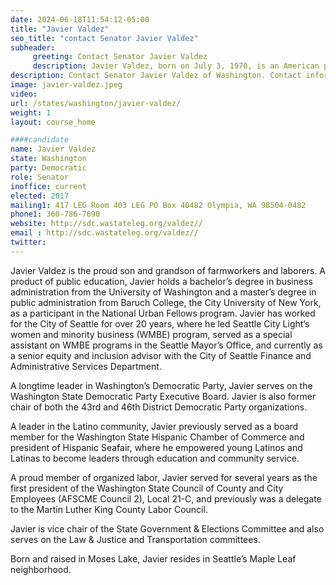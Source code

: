 ```yaml
---
date: 2024-06-18T11:54:12-05:00
title: "Javier Valdez"
seo_title: "contact Senator Javier Valdez"
subheader:
     greeting: Contact Senator Javier Valdez
     description: Javier Valdez, born on July 3, 1970, is an American politician affiliated with the Democratic Party. He assumed office as a member of the Washington State Senate, representing District 46, on January 9, 2023.
description: Contact Senator Javier Valdez of Washington. Contact information for Javier Valdez includes email address, phone number, and mailing address.
image: javier-valdez.jpeg
video:
url: /states/washington/javier-valdez/
weight: 1
layout: course_home

####candidate
name: Javier Valdez
state: Washington
party: Democratic
role: Senator
inoffice: current
elected: 2017
mailing1: 417 LEG Room 403 LEG PO Box 40482 Olympia, WA 98504-0482
phone1: 360-786-7690
website: http://sdc.wastateleg.org/valdez//
email : http://sdc.wastateleg.org/valdez//
twitter: 
---
```

Javier Valdez is the proud son and grandson of farmworkers and laborers. A product of public education, Javier holds a bachelor’s degree in business administration from the University of Washington and a master’s degree in public administration from Baruch College, the City University of New York, as a participant in the National Urban Fellows program. Javier has worked for the City of Seattle for over 20 years, where he led Seattle City Light’s women and minority business (WMBE) program, served as a special assistant on WMBE programs in the Seattle Mayor’s Office, and currently as a senior equity and inclusion advisor with the City of Seattle Finance and Administrative Services Department.

A longtime leader in Washington’s Democratic Party, Javier serves on the Washington State Democratic Party Executive Board. Javier is also former chair of both the 43rd and 46th District Democratic Party organizations.

A leader in the Latino community, Javier previously served as a board member for the Washington State Hispanic Chamber of Commerce and president of Hispanic Seafair, where he empowered young Latinos and Latinas to become leaders through education and community service.

A proud member of organized labor, Javier served for several years as the first president of the Washington State Council of County and City Employees (AFSCME Council 2), Local 21-C, and previously was a delegate to the Martin Luther King County Labor Council.

Javier is vice chair of the State Government & Elections Committee and also serves on the Law & Justice and Transportation committees.

Born and raised in Moses Lake, Javier resides in Seattle’s Maple Leaf neighborhood.
